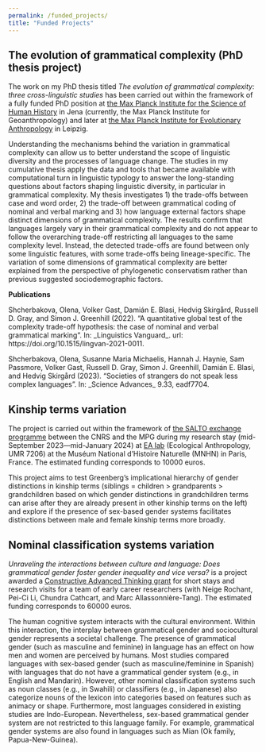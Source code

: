 ```yaml
---
permalink: /funded_projects/
title: "Funded Projects"
---
```


## The evolution of grammatical complexity (PhD thesis project)

<p>The work on my PhD thesis titled <em>The evolution of grammatical complexity: three cross-linguistic studies</em> has been carried out within the framework of a fully funded PhD position at <a href='https://www.shh.mpg.de/en' target='_blank'> the Max Planck Institute for the Science of Human History</a> in Jena (currently, the Max Planck Institute for Geoanthropology) and later at <a href='https://www.eva.mpg.de/' target='_blank'> the Max Planck Institute for Evolutionary Anthropology</a> in Leipzig. </p>


<p>Understanding the mechanisms behind the variation in grammatical complexity can allow us to better understand the scope of linguistic diversity and the processes of language change. The studies in my cumulative thesis apply the data and tools that became available with computational turn in linguistic typology to answer the long-standing questions about factors shaping linguistic diversity, in particular in grammatical complexity. My thesis investigates 1) the trade-offs between case and word order, 2) the trade-off between grammatical coding of nominal and verbal marking and 3) how language external factors shape distinct dimensions of grammatical complexity. The results confirm that languages largely vary in their grammatical complexity and do not appear to follow the overarching trade-off restricting all languages to the same complexity level. Instead, the detected trade-offs are found between only some linguistic features, with some trade-offs being lineage-specific. The variation of some dimensions of grammatical complexity are better explained from the perspective of phylogenetic conservatism rather than previous suggested sociodemographic factors.</p>

**Publications**
<p>Shcherbakova, Olena, Volker Gast, Damián E. Blasi, Hedvig Skirgård, Russell D. Gray, and Simon J. Greenhill (2022). “A quantitative global test of the complexity trade-off hypothesis: the case of nominal and verbal grammatical marking”. In: _Linguistics Vanguard_. url: https://doi.org/10.1515/lingvan-2021-0011.</p>
<p>Shcherbakova, Olena, Susanne Maria Michaelis, Hannah J. Haynie, Sam Passmore, Volker Gast, Russell D. Gray, Simon J. Greenhill, Damián E. Blasi, and Hedvig Skirgård (2023). “Societies of strangers do not speak less complex languages”. In: _Science Advances_ 9.33, eadf7704.</p>

## Kinship terms variation
<p>The project is carried out within the framework of <a href='https://international.cnrs.fr/en/actualite/appel-salto-2023/' target='_blank'> the SALTO exchange programme</a> between the CNRS and the MPG during my research stay (mid-September 2023—mid-January 2024) at <a href='https://www.ecoanthropologie.fr/en' target='_blank'> EA lab</a> (Ecological Anthropology, UMR 7206) at the Muséum National d’Histoire Naturelle (MNHN) in Paris, France. The estimated funding corresponds to 10000 euros. </p>

<p> This project aims to test Greenberg’s implicational hierarchy of gender distinctions in kinship terms (siblings = children > grandparents > grandchildren based on which gender distinctions in grandchildren terms can arise after they are already present in other kinship terms on the left) and explore if the presence of sex-based gender systems facilitates distinctions between male and female kinship terms more broadly. </p> 

## Nominal classification systems variation
<p><em>Unraveling the interactions between culture and language: Does grammatical gender foster gender inequality and vice versa?</em> is a project awarded a <a href='https://ias.ceu.edu/selected-projects-2022' target='_blank'> Constructive Advanced Thinking grant</a> for short stays and research visits for a team of early career researchers (with Neige Rochant, Pei-Ci Li, Chundra Cathcart, and Marc Allassonnière-Tang). The estimated funding corresponds to 60000 euros. </p>


<p>The human cognitive system interacts with the cultural environment. Within this interaction, the interplay between grammatical gender and sociocultural gender represents a societal challenge. The presence of grammatical gender (such as masculine and feminine) in language has an effect on how men and women are perceived by humans. Most studies compared languages with sex-based gender (such as masculine/feminine in Spanish) with languages that do not have a grammatical gender system (e.g., in English and Mandarin). However, other nominal classification systems such as noun classes (e.g., in Swahili) or classifiers (e.g., in Japanese) also categorize nouns of the lexicon into categories based on features such as animacy or shape. Furthermore, most languages considered in existing studies are Indo-European. Nevertheless, sex-based grammatical gender system are not restricted to this language family. For example, grammatical gender systems are also found in languages such as Mian (Ok family, Papua-New-Guinea). </p>


